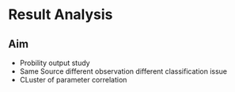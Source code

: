 # Result Analysis
## Aim
* Probility output study
* Same Source different observation different classification issue
* CLuster of parameter correlation 